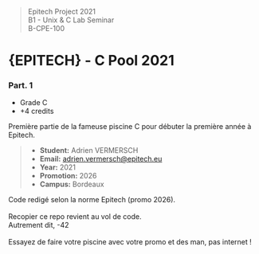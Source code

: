 > Epitech Project 2021 <br>
> B1 - Unix & C Lab Seminar<br>
> B-CPE-100

# {EPITECH} - C Pool 2021
### Part. 1 
- Grade C <br>
- +4 credits

Première partie de la fameuse piscine C pour débuter la première année à Epitech.

>- **Student:** Adrien VERMERSCH
>-  **Email:** adrien.vermersch@epitech.eu
>- **Year:** 2021
>- **Promotion:** 2026
>- **Campus:** Bordeaux

Code redigé selon la norme Epitech (promo 2026).<br><br>
Recopier ce repo revient au vol de code.<br>
Autrement dit, -42<br><br>
Essayez de faire votre piscine avec votre promo et des man, pas internet !